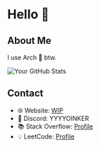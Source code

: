 #  Hello 👋

## About Me
I use Arch 🐧 btw.

![Your GitHub Stats](https://your-stats-tool-url/api?username=YYYYOINKER&show_icons=true&hide=grade)


## Contact
- 🌐 Website: [WIP]()
- 💬 Discord: YYYYOINKER
- 📚 Stack Overflow: [Profile](https://stackoverflow.com/users/24839885/yyyyoinker)
- 💡 LeetCode: [Profile](https://leetcode.com/u/YYYOINKER/)
